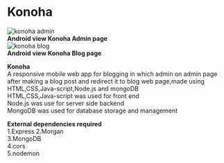 # Konoha    
![konoha admin](https://user-images.githubusercontent.com/37223519/80034940-cd60db00-850c-11ea-93ca-bd16c9301fcd.PNG)  
**Android view Konoha Admin page**      
![konoha blog](https://user-images.githubusercontent.com/37223519/80035108-11ec7680-850d-11ea-925a-946830d1ea07.PNG)  
**Android view Konoha Blog page**  
       
**Konoha**  
A responsive mobile web app for blogging in which admin on admin page after making a blog post and redirect it to blog web page,made using HTML,CSS,Java-script,Node.js and mongoDB  
HTML,CSS,Java-script was used for front end  
Node.js was use for server side backend  
MongoDB was used for database storage and management    

**External  dependencies required**  
1.Express
2.Morgan  
3.MongoDB  
4.cors  
5.nodemon  
